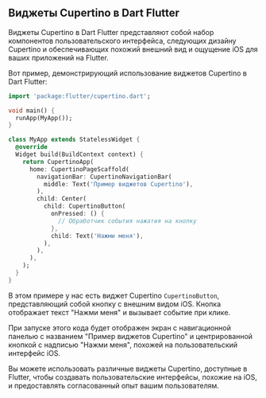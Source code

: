 ## Виджеты Cupertino в Dart Flutter

Виджеты Cupertino в Dart Flutter представляют собой набор компонентов пользовательского интерфейса, следующих дизайну Cupertino и обеспечивающих похожий внешний вид и ощущение iOS для ваших приложений на Flutter.

Вот пример, демонстрирующий использование виджетов Cupertino в Dart Flutter:

```dart
import 'package:flutter/cupertino.dart';

void main() {
  runApp(MyApp());
}

class MyApp extends StatelessWidget {
  @override
  Widget build(BuildContext context) {
    return CupertinoApp(
      home: CupertinoPageScaffold(
        navigationBar: CupertinoNavigationBar(
          middle: Text('Пример виджетов Cupertino'),
        ),
        child: Center(
          child: CupertinoButton(
            onPressed: () {
              // Обработчик события нажатия на кнопку
            },
            child: Text('Нажми меня'),
          ),
        ),
      ),
    );
  }
}
```
В этом примере у нас есть виджет Cupertino `CupertinoButton`, представляющий собой кнопку с внешним видом iOS. Кнопка отображает текст "Нажми меня" и вызывает событие при клике.

При запуске этого кода будет отображен экран с навигационной панелью с названием "Пример виджетов Cupertino" и центрированной кнопкой с надписью "Нажми меня", похожей на пользовательский интерфейс iOS.

Вы можете использовать различные виджеты Cupertino, доступные в Flutter, чтобы создавать пользовательские интерфейсы, похожие на iOS, и предоставлять согласованный опыт вашим пользователям.

